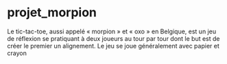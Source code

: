 # projet_morpion
Le tic-tac-toe, aussi appelé « morpion » et « oxo » en Belgique, est un jeu de réflexion se pratiquant à deux joueurs au tour par tour dont le but est de créer le premier un alignement. Le jeu se joue généralement avec papier et crayon
